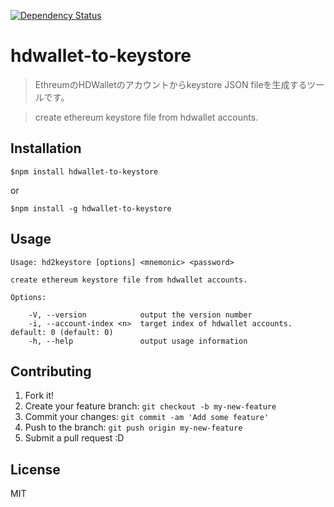 [![Dependency Status](https://gemnasium.com/badges/github.com/nakajo2011/hdwallet-to-keystore.svg)](https://gemnasium.com/github.com/nakajo2011/hdwallet-to-keystore)

# hdwallet-to-keystore
> EthreumのHDWalletのアカウントからkeystore JSON fileを生成するツールです。

> create ethereum keystore file from hdwallet accounts.


## Installation

```
$npm install hdwallet-to-keystore
```
or
```
$npm install -g hdwallet-to-keystore
```

## Usage
```
Usage: hd2keystore [options] <mnemonic> <password>

create ethereum keystore file from hdwallet accounts.

Options:

    -V, --version            output the version number
    -i, --account-index <n>  target index of hdwallet accounts. default: 0 (default: 0)
    -h, --help               output usage information
```

## Contributing

1. Fork it!
2. Create your feature branch: `git checkout -b my-new-feature`
3. Commit your changes: `git commit -am 'Add some feature'`
4. Push to the branch: `git push origin my-new-feature`
5. Submit a pull request :D

## License

MIT

